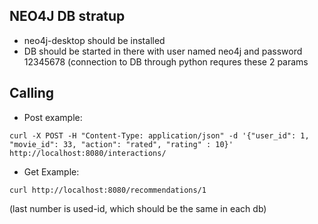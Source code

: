 ## NEO4J DB stratup
* neo4j-desktop should be installed
* DB should be started in there with user named neo4j and password 12345678 (connection to DB through python requres these 2 params 

## Calling 
* Post example:
```
curl -X POST -H "Content-Type: application/json" -d '{"user_id": 1, "movie_id": 33, "action": "rated", "rating" : 10}' http://localhost:8080/interactions/
``` 
* Get Example:
```
curl http://localhost:8080/recommendations/1
```
(last number is used-id, which should be the same in each db)
